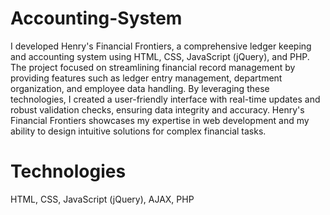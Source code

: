 # Accounting-System
I developed Henry's Financial Frontiers, a comprehensive ledger keeping and accounting system using HTML, CSS, JavaScript (jQuery), and PHP. The project focused on streamlining financial record management by providing features such as ledger entry management, department organization, and employee data handling. By leveraging these technologies, I created a user-friendly interface with real-time updates and robust validation checks, ensuring data integrity and accuracy. Henry's Financial Frontiers showcases my expertise in web development and my ability to design intuitive solutions for complex financial tasks.

# Technologies
HTML, CSS, JavaScript (jQuery), AJAX, PHP

